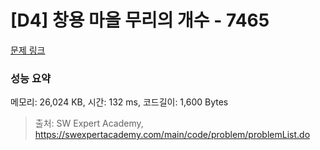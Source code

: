 # [D4] 창용 마을 무리의 개수 - 7465 

[문제 링크](https://swexpertacademy.com/main/code/problem/problemDetail.do?contestProbId=AWngfZVa9XwDFAQU) 

### 성능 요약

메모리: 26,024 KB, 시간: 132 ms, 코드길이: 1,600 Bytes



> 출처: SW Expert Academy, https://swexpertacademy.com/main/code/problem/problemList.do